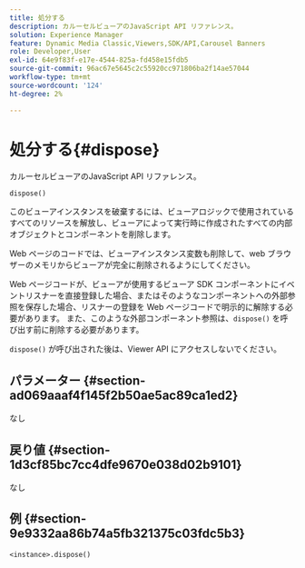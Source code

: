 ```yaml
---
title: 処分する
description: カルーセルビューアのJavaScript API リファレンス。
solution: Experience Manager
feature: Dynamic Media Classic,Viewers,SDK/API,Carousel Banners
role: Developer,User
exl-id: 64e9f83f-e17e-4544-825a-fd458e15fdb5
source-git-commit: 96ac67e5645c2c55920cc971806ba2f14ae57044
workflow-type: tm+mt
source-wordcount: '124'
ht-degree: 2%

---
```


# 処分する{#dispose}

カルーセルビューアのJavaScript API リファレンス。

`dispose()`

このビューアインスタンスを破棄するには、ビューアロジックで使用されているすべてのリソースを解放し、ビューアによって実行時に作成されたすべての内部オブジェクトとコンポーネントを削除します。

Web ページのコードでは、ビューアインスタンス変数も削除して、web ブラウザーのメモリからビューアが完全に削除されるようにしてください。

Web ページコードが、ビューアが使用するビューア SDK コンポーネントにイベントリスナーを直接登録した場合、またはそのようなコンポーネントへの外部参照を保存した場合、リスナーの登録を Web ページコードで明示的に解除する必要があります。 また、このような外部コンポーネント参照は、`dispose()` を呼び出す前に削除する必要があります。

`dispose()` が呼び出された後は、Viewer API にアクセスしないでください。

## パラメーター {#section-ad069aaaf4f145f2b50ae5ac89ca1ed2}

なし

## 戻り値 {#section-1d3cf85bc7cc4dfe9670e038d02b9101}

なし

## 例 {#section-9e9332aa86b74a5fb321375c03fdc5b3}

```
<instance>.dispose()
```
